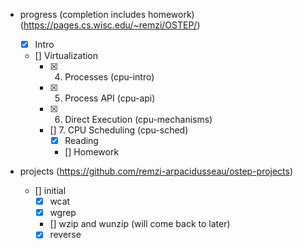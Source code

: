 - progress (completion includes homework) (https://pages.cs.wisc.edu/~remzi/OSTEP/)
    - [x] Intro
    - [] Virtualization
        - [x] 4. Processes (cpu-intro)
        - [x] 5. Process API (cpu-api)
        - [x] 6. Direct Execution (cpu-mechanisms)
        - [] 7. CPU Scheduling (cpu-sched)
            - [x] Reading
            - [] Homework

- projects (https://github.com/remzi-arpacidusseau/ostep-projects)
    - [] initial
        - [x] wcat
        - [x] wgrep
        - [] wzip and wunzip (will come back to later)
        - [x] reverse
